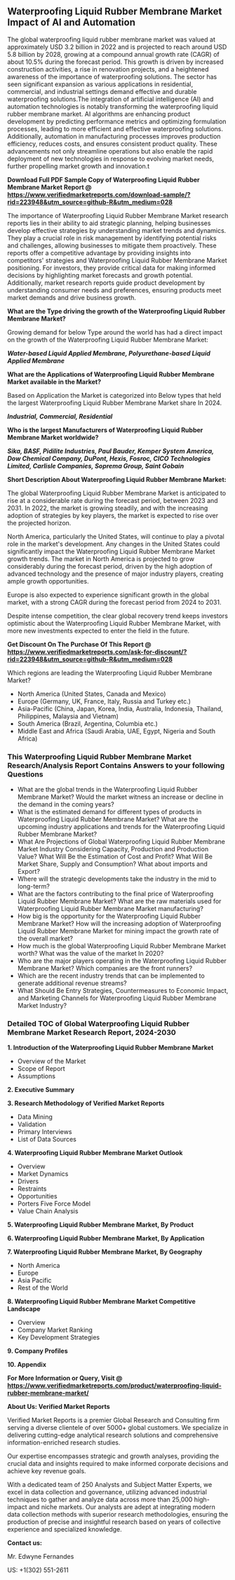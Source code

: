 <h2>Waterproofing Liquid Rubber Membrane Market Impact of AI and Automation</h2>The global waterproofing liquid rubber membrane market was valued at approximately USD 3.2 billion in 2022 and is projected to reach around USD 5.8 billion by 2028, growing at a compound annual growth rate (CAGR) of about 10.5% during the forecast period. This growth is driven by increased construction activities, a rise in renovation projects, and a heightened awareness of the importance of waterproofing solutions. The sector has seen significant expansion as various applications in residential, commercial, and industrial settings demand effective and durable waterproofing solutions.The integration of artificial intelligence (AI) and automation technologies is notably transforming the waterproofing liquid rubber membrane market. AI algorithms are enhancing product development by predicting performance metrics and optimizing formulation processes, leading to more efficient and effective waterproofing solutions. Additionally, automation in manufacturing processes improves production efficiency, reduces costs, and ensures consistent product quality. These advancements not only streamline operations but also enable the rapid deployment of new technologies in response to evolving market needs, further propelling market growth and innovation.t</p><p id="" class=""><strong>Download Full PDF Sample Copy of Waterproofing Liquid Rubber Membrane Market Report @ <a href="https://www.verifiedmarketreports.com/download-sample/?rid=223948&utm_source=github-R&utm_medium=028" target="_blank">https://www.verifiedmarketreports.com/download-sample/?rid=223948&utm_source=github-R&utm_medium=028</a></strong></p><p>The importance of&nbsp;Waterproofing Liquid Rubber Membrane Market research reports lies in their ability to aid strategic planning, helping businesses develop effective strategies by understanding market trends and dynamics. They play a crucial role in risk management by identifying potential risks and challenges, allowing businesses to mitigate them proactively. These reports offer a competitive advantage by providing insights into competitors' strategies and Waterproofing Liquid Rubber Membrane Market positioning. For investors, they provide critical data for making informed decisions by highlighting market forecasts and growth potential. Additionally, market research reports guide product development by understanding consumer needs and preferences, ensuring products meet market demands and drive business growth.</p><p><strong>What are the&nbsp;Type driving the growth of the Waterproofing Liquid Rubber Membrane Market?</strong></p><p id="" class="">Growing demand for below Type around the world has had a direct impact on the growth of the Waterproofing Liquid Rubber Membrane Market:</p><em><strong>Water-based Liquid Applied Membrane, Polyurethane-based Liquid Applied Membrane</strong></em></p><strong>What are the&nbsp;Applications&nbsp;of Waterproofing Liquid Rubber Membrane Market available in the Market?</strong></p><p id="" class="">Based on Application the Market is categorized into Below types that held the largest Waterproofing Liquid Rubber Membrane Market share In 2024.</p><em><strong>Industrial, Commercial, Residential</strong></em></p><strong>Who is the largest Manufacturers of Waterproofing Liquid Rubber Membrane Market worldwide?</strong></p><p><em><strong>Sika, BASF, Pidilite Industries, Paul Bauder, Kemper System America, Dow Chemical Company, DuPont, Hexis, Fosroc, CICO Technologies Limited, Carlisle Companies, Soprema Group, Saint Gobain</strong></em></p><p id="" class=""><strong>Short Description About Waterproofing Liquid Rubber Membrane Market:</strong></p><p>The global Waterproofing Liquid Rubber Membrane Market is anticipated to rise at a considerable rate during the forecast period, between 2023 and 2031. In 2022, the market is growing steadily, and with the increasing adoption of strategies by key players, the market is expected to rise over the projected horizon.</p><p>North America, particularly the United States, will continue to play a pivotal role in the market's development. Any changes in the United States could significantly impact the Waterproofing Liquid Rubber Membrane Market growth trends. The market in North America is projected to grow considerably during the forecast period, driven by the high adoption of advanced technology and the presence of major industry players, creating ample growth opportunities.</p><p>Europe is also expected to experience significant growth in the global market, with a strong CAGR during the forecast period from 2024 to 2031.</p><p>Despite intense competition, the clear global recovery trend keeps investors optimistic about the Waterproofing Liquid Rubber Membrane Market, with more new investments expected to enter the field in the future.</p><p id="" class=""><strong>Get Discount On The Purchase Of This Report @ <a href="https://www.verifiedmarketreports.com/ask-for-discount/?rid=223948&utm_source=github-R&utm_medium=028" target="_blank">https://www.verifiedmarketreports.com/ask-for-discount/?rid=223948&utm_source=github-R&utm_medium=028</a></strong></p>Which regions are leading the Waterproofing Liquid Rubber Membrane Market?</p><ul><li>North America (United States, Canada and Mexico)</li><li>Europe (Germany, UK, France, Italy, Russia and Turkey etc.)</li><li>Asia-Pacific (China, Japan, Korea, India, Australia, Indonesia, Thailand, Philippines, Malaysia and Vietnam)</li><li>South America (Brazil, Argentina, Columbia etc.)</li><li>Middle East and Africa (Saudi Arabia, UAE, Egypt, Nigeria and South Africa)</li></ul><h3 id="" class="">This Waterproofing Liquid Rubber Membrane Market Research/Analysis Report Contains Answers to your following Questions</h3><ul><li>What are the global trends in the Waterproofing Liquid Rubber Membrane Market? Would the market witness an increase or decline in the demand in the coming years?</li><li>What is the estimated demand for different types of products in Waterproofing Liquid Rubber Membrane Market? What are the upcoming industry applications and trends for the Waterproofing Liquid Rubber Membrane Market?</li><li>What Are Projections of Global Waterproofing Liquid Rubber Membrane Market Industry Considering Capacity, Production and Production Value? What Will Be the Estimation of Cost and Profit? What Will Be Market Share, Supply and Consumption? What about imports and Export?</li><li>Where will the strategic developments take the industry in the mid to long-term?</li><li>What are the factors contributing to the final price of Waterproofing Liquid Rubber Membrane Market? What are the raw materials used for Waterproofing Liquid Rubber Membrane Market manufacturing?</li><li>How big is the opportunity for the Waterproofing Liquid Rubber Membrane Market? How will the increasing adoption of Waterproofing Liquid Rubber Membrane Market for mining impact the growth rate of the overall market?</li><li>How much is the global Waterproofing Liquid Rubber Membrane Market worth? What was the value of the market In 2020?</li><li>Who are the major players operating in the Waterproofing Liquid Rubber Membrane Market? Which companies are the front runners?</li><li>Which are the recent industry trends that can be implemented to generate additional revenue streams?</li><li>What Should Be Entry Strategies, Countermeasures to Economic Impact, and Marketing Channels for Waterproofing Liquid Rubber Membrane Market Industry?</li></ul><h3 id="" class="">Detailed TOC of Global Waterproofing Liquid Rubber Membrane Market Research Report, 2024-2030</h3><p id="" class=""><strong>1. Introduction of the Waterproofing Liquid Rubber Membrane Market</strong></p><ul><li>Overview of the Market</li><li>Scope of Report</li><li>Assumptions</li></ul><p id="" class=""><strong>2. Executive Summary</strong></p><p id="" class=""><strong>3. Research Methodology of Verified Market Reports</strong></p><ul><li>Data Mining</li><li>Validation</li><li>Primary Interviews</li><li>List of Data Sources</li></ul><p id="" class=""><strong>4. Waterproofing Liquid Rubber Membrane Market Outlook</strong></p><ul><li>Overview</li><li>Market Dynamics</li><li>Drivers</li><li>Restraints</li><li>Opportunities</li><li>Porters Five Force Model</li><li>Value Chain Analysis</li></ul><p id="" class=""><strong>5. Waterproofing Liquid Rubber Membrane Market, By Product</strong></p><p id="" class=""><strong>6. Waterproofing Liquid Rubber Membrane Market, By Application</strong></p><p id="" class=""><strong>7. Waterproofing Liquid Rubber Membrane Market, By Geography</strong></p><ul><li>North America</li><li>Europe</li><li>Asia Pacific</li><li>Rest of the World</li></ul><p id="" class=""><strong>8. Waterproofing Liquid Rubber Membrane Market Competitive Landscape</strong></p><ul><li>Overview</li><li>Company Market Ranking</li><li>Key Development Strategies</li></ul><p id="" class=""><strong>9. Company Profiles</strong></p><p id="" class=""><strong>10. Appendix</strong></p><p id="" class=""><strong>For More Information or Query, Visit @ <a href="https://www.verifiedmarketreports.com/product/waterproofing-liquid-rubber-membrane-market/" target="_blank">https://www.verifiedmarketreports.com/product/waterproofing-liquid-rubber-membrane-market/</a></strong></p><p id="" class=""><strong>About Us: Verified Market Reports</strong></p><p id="" class="">Verified Market Reports is a premier Global Research and Consulting firm serving a diverse clientele of over 5000+ global customers. We specialize in delivering cutting-edge analytical research solutions and comprehensive information-enriched research studies.</p><p id="" class="">Our expertise encompasses strategic and growth analyses, providing the crucial data and insights required to make informed corporate decisions and achieve key revenue goals.</p><p id="" class="">With a dedicated team of 250 Analysts and Subject Matter Experts, we excel in data collection and governance, utilizing advanced industrial techniques to gather and analyze data across more than 25,000 high-impact and niche markets. Our analysts are adept at integrating modern data collection methods with superior research methodologies, ensuring the production of precise and insightful research based on years of collective experience and specialized knowledge.</p><p id="" class=""><strong>Contact us:</strong></p><p id="" class="">Mr. Edwyne Fernandes</p><p id="" class="">US: +1(302) 551-2611</p>